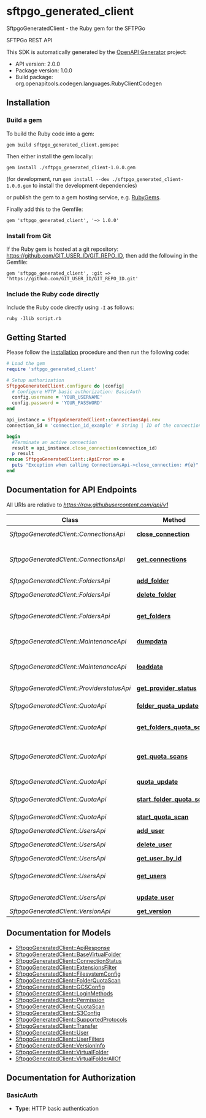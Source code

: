 # sftpgo_generated_client

SftpgoGeneratedClient - the Ruby gem for the SFTPGo

SFTPGo REST API

This SDK is automatically generated by the [OpenAPI Generator](https://openapi-generator.tech) project:

- API version: 2.0.0
- Package version: 1.0.0
- Build package: org.openapitools.codegen.languages.RubyClientCodegen

## Installation

### Build a gem

To build the Ruby code into a gem:

```shell
gem build sftpgo_generated_client.gemspec
```

Then either install the gem locally:

```shell
gem install ./sftpgo_generated_client-1.0.0.gem
```

(for development, run `gem install --dev ./sftpgo_generated_client-1.0.0.gem` to install the development dependencies)

or publish the gem to a gem hosting service, e.g. [RubyGems](https://rubygems.org/).

Finally add this to the Gemfile:

    gem 'sftpgo_generated_client', '~> 1.0.0'

### Install from Git

If the Ruby gem is hosted at a git repository: https://github.com/GIT_USER_ID/GIT_REPO_ID, then add the following in the Gemfile:

    gem 'sftpgo_generated_client', :git => 'https://github.com/GIT_USER_ID/GIT_REPO_ID.git'

### Include the Ruby code directly

Include the Ruby code directly using `-I` as follows:

```shell
ruby -Ilib script.rb
```

## Getting Started

Please follow the [installation](#installation) procedure and then run the following code:

```ruby
# Load the gem
require 'sftpgo_generated_client'

# Setup authorization
SftpgoGeneratedClient.configure do |config|
  # Configure HTTP basic authorization: BasicAuth
  config.username = 'YOUR_USERNAME'
  config.password = 'YOUR_PASSWORD'
end

api_instance = SftpgoGeneratedClient::ConnectionsApi.new
connection_id = 'connection_id_example' # String | ID of the connection to close

begin
  #Terminate an active connection
  result = api_instance.close_connection(connection_id)
  p result
rescue SftpgoGeneratedClient::ApiError => e
  puts "Exception when calling ConnectionsApi->close_connection: #{e}"
end

```

## Documentation for API Endpoints

All URIs are relative to *https://raw.githubusercontent.com/api/v1*

Class | Method | HTTP request | Description
------------ | ------------- | ------------- | -------------
*SftpgoGeneratedClient::ConnectionsApi* | [**close_connection**](docs/ConnectionsApi.md#close_connection) | **DELETE** /connection/{connectionID} | Terminate an active connection
*SftpgoGeneratedClient::ConnectionsApi* | [**get_connections**](docs/ConnectionsApi.md#get_connections) | **GET** /connection | Get the active users and info about their uploads/downloads
*SftpgoGeneratedClient::FoldersApi* | [**add_folder**](docs/FoldersApi.md#add_folder) | **POST** /folder | Adds a new folder
*SftpgoGeneratedClient::FoldersApi* | [**delete_folder**](docs/FoldersApi.md#delete_folder) | **DELETE** /folder | Delete an existing folder
*SftpgoGeneratedClient::FoldersApi* | [**get_folders**](docs/FoldersApi.md#get_folders) | **GET** /folder | Returns an array with one or more folders
*SftpgoGeneratedClient::MaintenanceApi* | [**dumpdata**](docs/MaintenanceApi.md#dumpdata) | **GET** /dumpdata | Backup SFTPGo data serializing them as JSON
*SftpgoGeneratedClient::MaintenanceApi* | [**loaddata**](docs/MaintenanceApi.md#loaddata) | **GET** /loaddata | Restore SFTPGo data from a JSON backup
*SftpgoGeneratedClient::ProviderstatusApi* | [**get_provider_status**](docs/ProviderstatusApi.md#get_provider_status) | **GET** /providerstatus | Get data provider status
*SftpgoGeneratedClient::QuotaApi* | [**folder_quota_update**](docs/QuotaApi.md#folder_quota_update) | **PUT** /folder_quota_update | update the folder used quota limits
*SftpgoGeneratedClient::QuotaApi* | [**get_folders_quota_scans**](docs/QuotaApi.md#get_folders_quota_scans) | **GET** /folder_quota_scan | Get the active quota scans for folders
*SftpgoGeneratedClient::QuotaApi* | [**get_quota_scans**](docs/QuotaApi.md#get_quota_scans) | **GET** /quota_scan | Get the active quota scans for users home directories
*SftpgoGeneratedClient::QuotaApi* | [**quota_update**](docs/QuotaApi.md#quota_update) | **PUT** /quota_update | update the user used quota limits
*SftpgoGeneratedClient::QuotaApi* | [**start_folder_quota_scan**](docs/QuotaApi.md#start_folder_quota_scan) | **POST** /folder_quota_scan | start a new folder quota scan
*SftpgoGeneratedClient::QuotaApi* | [**start_quota_scan**](docs/QuotaApi.md#start_quota_scan) | **POST** /quota_scan | start a new user quota scan
*SftpgoGeneratedClient::UsersApi* | [**add_user**](docs/UsersApi.md#add_user) | **POST** /user | Adds a new user
*SftpgoGeneratedClient::UsersApi* | [**delete_user**](docs/UsersApi.md#delete_user) | **DELETE** /user/{userID} | Delete an existing user
*SftpgoGeneratedClient::UsersApi* | [**get_user_by_id**](docs/UsersApi.md#get_user_by_id) | **GET** /user/{userID} | Find user by ID
*SftpgoGeneratedClient::UsersApi* | [**get_users**](docs/UsersApi.md#get_users) | **GET** /user | Returns an array with one or more users
*SftpgoGeneratedClient::UsersApi* | [**update_user**](docs/UsersApi.md#update_user) | **PUT** /user/{userID} | Update an existing user
*SftpgoGeneratedClient::VersionApi* | [**get_version**](docs/VersionApi.md#get_version) | **GET** /version | Get version details


## Documentation for Models

 - [SftpgoGeneratedClient::ApiResponse](docs/ApiResponse.md)
 - [SftpgoGeneratedClient::BaseVirtualFolder](docs/BaseVirtualFolder.md)
 - [SftpgoGeneratedClient::ConnectionStatus](docs/ConnectionStatus.md)
 - [SftpgoGeneratedClient::ExtensionsFilter](docs/ExtensionsFilter.md)
 - [SftpgoGeneratedClient::FilesystemConfig](docs/FilesystemConfig.md)
 - [SftpgoGeneratedClient::FolderQuotaScan](docs/FolderQuotaScan.md)
 - [SftpgoGeneratedClient::GCSConfig](docs/GCSConfig.md)
 - [SftpgoGeneratedClient::LoginMethods](docs/LoginMethods.md)
 - [SftpgoGeneratedClient::Permission](docs/Permission.md)
 - [SftpgoGeneratedClient::QuotaScan](docs/QuotaScan.md)
 - [SftpgoGeneratedClient::S3Config](docs/S3Config.md)
 - [SftpgoGeneratedClient::SupportedProtocols](docs/SupportedProtocols.md)
 - [SftpgoGeneratedClient::Transfer](docs/Transfer.md)
 - [SftpgoGeneratedClient::User](docs/User.md)
 - [SftpgoGeneratedClient::UserFilters](docs/UserFilters.md)
 - [SftpgoGeneratedClient::VersionInfo](docs/VersionInfo.md)
 - [SftpgoGeneratedClient::VirtualFolder](docs/VirtualFolder.md)
 - [SftpgoGeneratedClient::VirtualFolderAllOf](docs/VirtualFolderAllOf.md)


## Documentation for Authorization


### BasicAuth

- **Type**: HTTP basic authentication

